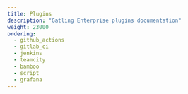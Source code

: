```yaml
---
title: Plugins
description: "Gatling Enterprise plugins documentation"
weight: 23000
ordering:
  - github_actions
  - gitlab_ci
  - jenkins
  - teamcity
  - bamboo
  - script
  - grafana
---
```

